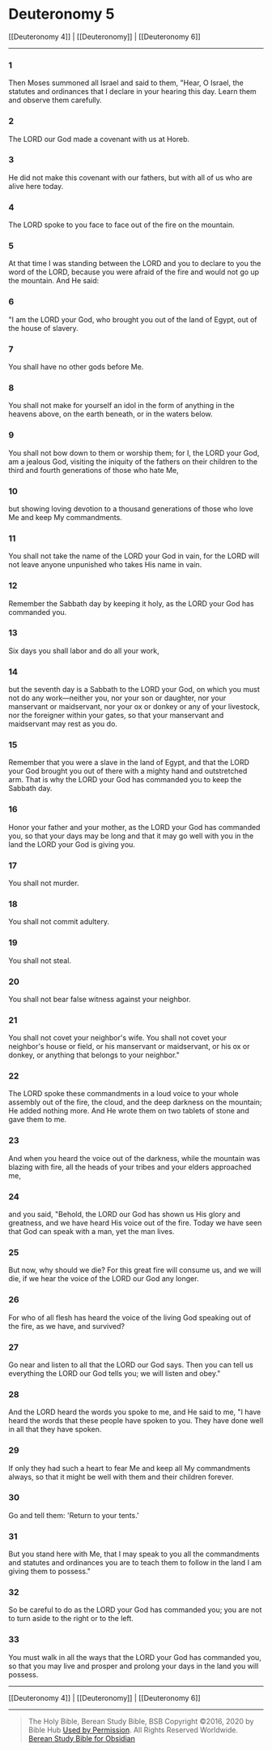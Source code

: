 # Deuteronomy 5

[[Deuteronomy 4]] | [[Deuteronomy]] | [[Deuteronomy 6]]

---

### 1
Then Moses summoned all Israel and said to them, "Hear, O Israel, the statutes and ordinances that I declare in your hearing this day. Learn them and observe them carefully.

### 2
The LORD our God made a covenant with us at Horeb.

### 3
He did not make this covenant with our fathers, but with all of us who are alive here today.

### 4
The LORD spoke to you face to face out of the fire on the mountain.

### 5
At that time I was standing between the LORD and you to declare to you the word of the LORD, because you were afraid of the fire and would not go up the mountain. And He said:

### 6
"I am the LORD your God, who brought you out of the land of Egypt, out of the house of slavery.

### 7
You shall have no other gods before Me.

### 8
You shall not make for yourself an idol in the form of anything in the heavens above, on the earth beneath, or in the waters below.

### 9
You shall not bow down to them or worship them; for I, the LORD your God, am a jealous God, visiting the iniquity of the fathers on their children to the third and fourth generations of those who hate Me,

### 10
but showing loving devotion to a thousand generations of those who love Me and keep My commandments.

### 11
You shall not take the name of the LORD your God in vain, for the LORD will not leave anyone unpunished who takes His name in vain.

### 12
Remember the Sabbath day by keeping it holy, as the LORD your God has commanded you.

### 13
Six days you shall labor and do all your work,

### 14
but the seventh day is a Sabbath to the LORD your God, on which you must not do any work—neither you, nor your son or daughter, nor your manservant or maidservant, nor your ox or donkey or any of your livestock, nor the foreigner within your gates, so that your manservant and maidservant may rest as you do.

### 15
Remember that you were a slave in the land of Egypt, and that the LORD your God brought you out of there with a mighty hand and outstretched arm. That is why the LORD your God has commanded you to keep the Sabbath day.

### 16
Honor your father and your mother, as the LORD your God has commanded you, so that your days may be long and that it may go well with you in the land the LORD your God is giving you.

### 17
You shall not murder.

### 18
You shall not commit adultery.

### 19
You shall not steal.

### 20
You shall not bear false witness against your neighbor.

### 21
You shall not covet your neighbor's wife. You shall not covet your neighbor's house or field, or his manservant or maidservant, or his ox or donkey, or anything that belongs to your neighbor."

### 22
The LORD spoke these commandments in a loud voice to your whole assembly out of the fire, the cloud, and the deep darkness on the mountain; He added nothing more. And He wrote them on two tablets of stone and gave them to me.

### 23
And when you heard the voice out of the darkness, while the mountain was blazing with fire, all the heads of your tribes and your elders approached me,

### 24
and you said, "Behold, the LORD our God has shown us His glory and greatness, and we have heard His voice out of the fire. Today we have seen that God can speak with a man, yet the man lives.

### 25
But now, why should we die? For this great fire will consume us, and we will die, if we hear the voice of the LORD our God any longer.

### 26
For who of all flesh has heard the voice of the living God speaking out of the fire, as we have, and survived?

### 27
Go near and listen to all that the LORD our God says. Then you can tell us everything the LORD our God tells you; we will listen and obey."

### 28
And the LORD heard the words you spoke to me, and He said to me, "I have heard the words that these people have spoken to you. They have done well in all that they have spoken.

### 29
If only they had such a heart to fear Me and keep all My commandments always, so that it might be well with them and their children forever.

### 30
Go and tell them: 'Return to your tents.'

### 31
But you stand here with Me, that I may speak to you all the commandments and statutes and ordinances you are to teach them to follow in the land I am giving them to possess."

### 32
So be careful to do as the LORD your God has commanded you; you are not to turn aside to the right or to the left.

### 33
You must walk in all the ways that the LORD your God has commanded you, so that you may live and prosper and prolong your days in the land you will possess.

---

[[Deuteronomy 4]] | [[Deuteronomy]] | [[Deuteronomy 6]]

---

> The Holy Bible, Berean Study Bible, BSB
> Copyright &copy;2016, 2020 by Bible Hub
> [Used by Permission](https://berean.bible/terms.htm). All Rights Reserved Worldwide.
> [Berean Study Bible for Obsidian](https://github.com/gapmiss/berean-study-bible-for-obsidian)</small>

